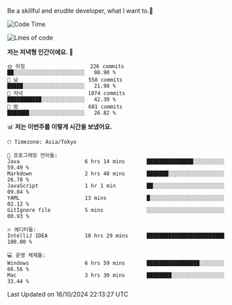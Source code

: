 Be a skillful and erudite developer, what I want to.👶

<!--START_SECTION:waka-->
![Code Time](http://img.shields.io/badge/Code%20Time-1%2C315%20hrs%2058%20mins-blue)

![Lines of code](https://img.shields.io/badge/%EC%A0%80%EB%8A%94%20%EC%97%AC%ED%83%9C%EA%B9%8C%EC%A7%80%20-882.8%20thousand%20%EC%A4%84%EC%9D%98%20%EC%BD%94%EB%93%9C%EB%A5%BC%20%EC%9E%91%EC%84%B1%ED%96%88%EC%96%B4%EC%9A%94.-blue)

**저는 저녁형 인간이에요. 🦉** 

```text
🌞 아침                     226 commits         ██░░░░░░░░░░░░░░░░░░░░░░░   08.90 % 
🌆 낮　                     558 commits         █████░░░░░░░░░░░░░░░░░░░░   21.98 % 
🌃 저녁                     1074 commits        ███████████░░░░░░░░░░░░░░   42.30 % 
🌙 밤　                     681 commits         ███████░░░░░░░░░░░░░░░░░░   26.82 % 
```


📊 **저는 이번주를 이렇게 시간을 보냈어요.** 

```text
🕑︎ Timezone: Asia/Tokyo

💬 프로그래밍 언어들: 
Java                     6 hrs 14 mins       ███████████████░░░░░░░░░░   59.49 % 
Markdown                 2 hrs 48 mins       ███████░░░░░░░░░░░░░░░░░░   26.78 % 
JavaScript               1 hr 1 min          ██░░░░░░░░░░░░░░░░░░░░░░░   09.84 % 
YAML                     13 mins             █░░░░░░░░░░░░░░░░░░░░░░░░   02.12 % 
GitIgnore file           5 mins              ░░░░░░░░░░░░░░░░░░░░░░░░░   00.93 % 

🔥 에디터들: 
IntelliJ IDEA            10 hrs 29 mins      █████████████████████████   100.00 % 

💻 운영 체제들: 
Windows                  6 hrs 59 mins       █████████████████░░░░░░░░   66.56 % 
Mac                      3 hrs 30 mins       ████████░░░░░░░░░░░░░░░░░   33.44 % 
```


 Last Updated on 16/10/2024 22:13:27 UTC
<!--END_SECTION:waka-->
